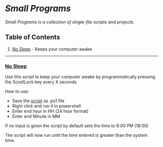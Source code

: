 # _Small Programs_ 

_Small Programs is a collection of single-file scripts and projects._

## Table of Contents

1. [No Sleep](#no-sleep) - Keeps your computer awake

***
### [No Sleep](https://github.com/abhilashreddysh/oneFileProjects/blob/main/noSleep.ps1)

Use this script to keep your computer awake by programmatically pressing the ScrollLock key every X seconds
  
How to use:
- Save the [script](https://github.com/abhilashreddysh/oneFileProjects/blob/main/noSleep.ps1) as .ps1 file
- Right click and run it in powershell
- Enter end hour in HH (24 hour format)
- Enter end Minute in MM

If no input is given the script by default sets the time to 6:00 PM (18:00)

The script will now run until the time entered is greater than the system time.
